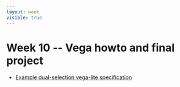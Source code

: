 ```yaml
---
layout: week
visible: true
---
```


# Week 10 -- Vega howto and final project

 * [Example dual-selection vega-lite specification](example_dual_select.json)

